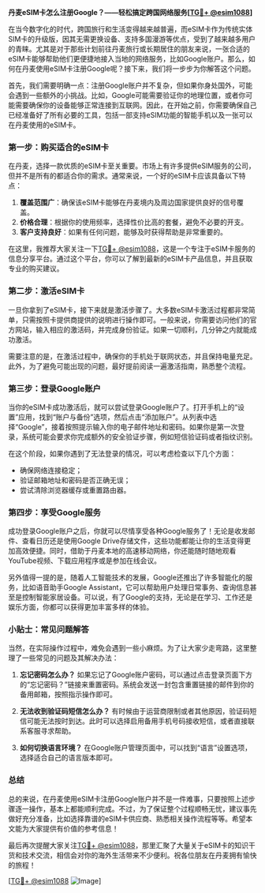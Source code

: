 **丹麦eSIM卡怎么注册Google？——轻松搞定跨国网络服务[[TG💪+ @esim1088](https://t.me/s/esim1088)]**

在当今数字化的时代，跨国旅行和生活变得越来越普遍，而eSIM卡作为传统实体SIM卡的升级版，因其无需更换设备、支持多国漫游等优点，受到了越来越多用户的青睐。尤其是对于那些计划前往丹麦旅行或长期居住的朋友来说，一张合适的eSIM卡能够帮助他们更便捷地接入当地的网络服务，比如Google账户。那么，如何在丹麦使用eSIM卡注册Google呢？接下来，我们将一步步为你解答这个问题。

首先，我们需要明确一点：注册Google账户并不复杂，但如果你身处国外，可能会遇到一些额外的小挑战。比如，Google可能需要验证你的地理位置，或者你可能需要确保你的设备能够正常连接到互联网。因此，在开始之前，你需要确保自己已经准备好了所有必要的工具，包括一部支持eSIM功能的智能手机以及一张可以在丹麦使用的eSIM卡。

### 第一步：购买适合的eSIM卡

在丹麦，选择一款优质的eSIM卡至关重要。市场上有许多提供eSIM服务的公司，但并不是所有的都适合你的需求。通常来说，一个好的eSIM卡应该具备以下特点：

1. **覆盖范围广**：确保该eSIM卡能够在丹麦境内及周边国家提供良好的信号覆盖。
2. **价格合理**：根据你的使用频率，选择性价比高的套餐，避免不必要的开支。
3. **客户支持良好**：如果有任何问题，能够及时获得帮助是非常重要的。

在这里，我推荐大家关注一下[TG💪+ @esim1088](https://t.me/s/esim1088)，这是一个专注于eSIM卡服务的信息分享平台。通过这个平台，你可以了解到最新的eSIM卡产品信息，并且获取专业的购买建议。

### 第二步：激活eSIM卡

一旦你拿到了eSIM卡，接下来就是激活步骤了。大多数eSIM卡激活过程都非常简单，只需按照卡提供商提供的说明进行操作即可。一般来说，你需要访问他们的官方网站，输入相应的激活码，并完成身份验证。如果一切顺利，几分钟之内就能成功激活。

需要注意的是，在激活过程中，确保你的手机处于联网状态，并且保持电量充足。此外，为了避免可能出现的问题，最好提前阅读一遍激活指南，熟悉整个流程。

### 第三步：登录Google账户

当你的eSIM卡成功激活后，就可以尝试登录Google账户了。打开手机上的“设置”应用，找到“账户与备份”选项，然后点击“添加账户”。从列表中选择“Google”，接着按照提示输入你的电子邮件地址和密码。如果你是第一次登录，系统可能会要求你完成额外的安全验证步骤，例如短信验证码或者指纹识别。

在这个阶段，如果你遇到了无法登录的情况，可以考虑检查以下几个方面：
- 确保网络连接稳定；
- 验证邮箱地址和密码是否正确无误；
- 尝试清除浏览器缓存或重置路由器。

### 第四步：享受Google服务

成功登录Google账户之后，你就可以尽情享受各种Google服务了！无论是收发邮件、查看日历还是使用Google Drive存储文件，这些功能都能让你的生活变得更加高效便捷。同时，借助于丹麦本地的高速移动网络，你还能随时随地观看YouTube视频、下载应用程序或是参加在线会议。

另外值得一提的是，随着人工智能技术的发展，Google还推出了许多智能化的服务，比如语音助手Google Assistant，它可以帮助用户处理日常事务、查询信息甚至是控制智能家居设备。可以说，有了Google的支持，无论是在学习、工作还是娱乐方面，你都可以获得更加丰富多样的体验。

### 小贴士：常见问题解答

当然，在实际操作过程中，难免会遇到一些小麻烦。为了让大家少走弯路，这里整理了一些常见的问题及其解决办法：

1. **忘记密码怎么办？**
   如果忘记了Google账户密码，可以通过点击登录页面下方的“忘记密码？”链接来重置密码。系统会发送一封包含重置链接的邮件到你的备用邮箱，按照指示操作即可。

2. **无法收到验证码短信怎么办？**
   有时候由于运营商限制或者其他原因，验证码短信可能无法按时到达。此时可以选择启用备用手机号码接收短信，或者直接联系客服寻求帮助。

3. **如何切换语言环境？**
   在Google账户管理页面中，可以找到“语言”设置选项，选择适合自己的语言版本即可。

### 总结

总的来说，在丹麦使用eSIM卡注册Google账户并不是一件难事，只要按照上述步骤逐一操作，基本上都能顺利完成。不过，为了保证整个过程顺畅无忧，建议事先做好充分准备，比如选择靠谱的eSIM卡供应商、熟悉相关操作流程等等。希望本文能为大家提供有价值的参考信息！

最后再次提醒大家关注[TG💪+ @esim1088](https://t.me/s/esim1088)，那里汇聚了大量关于eSIM卡的知识干货和技术交流，相信会对你的海外生活带来不少便利。祝各位朋友在丹麦拥有愉快的旅程！

[[TG💪+ @esim1088](https://t.me/s/esim1088) ![Image](https://i.postimg.cc/4NQfJmqS/Snipaste-2025-05-13-00-14-12.png)]